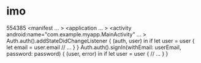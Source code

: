 # imo
554385
<manifest ... >
    <application ... >
        <activity android:name="com.example.myapp.MainActivity" ... >
        </activity>
    </application>
</manifest>Auth.auth().addStateDidChangeListener { (auth, user) in
  if let user = user {
    let email = user.email
    // ...
  }
}
Auth.auth().signIn(withEmail: userEmail, password: password) { (user, error) in
  if let user = user {
    // ...
  }
}
